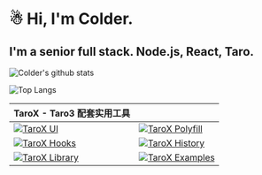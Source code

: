 # ☃ Hi, I'm Colder.

## I'm a senior full stack. Node.js, React, Taro.

<!-- ## Looking for a remote job. [Contact me](mailto:dev@vitarn.com) -->

![Colder's github stats][readme-stats-img]

![Top Langs][readme-stats-top-langs-img]

| TaroX - Taro3 配套实用工具 | |
| :- | :- |
| [![TaroX UI][pin-tarojsx-ui-img]][pin-tarojsx-ui-url] | [![TaroX Polyfill][pin-tarojsx-polyfill-img]][pin-tarojsx-polyfill-url] |
| [![TaroX Hooks][pin-tarojsx-hooks-img]][pin-tarojsx-hooks-url] | [![TaroX History][pin-tarojsx-history-img]][pin-tarojsx-history-url] |
| [![TaroX Library][pin-tarojsx-library-img]][pin-tarojsx-library-url] | [![TaroX Examples][pin-tarojsx-examples-img]][pin-tarojsx-examples-url] |



[readme-stats-img]: https://githubreadme.vercel.app/api?username=cncolder&count_private=true&include_all_commits=true&show_icons=true&bg_color=ffffff "GitHub Readme Stats"
[readme-stats-top-langs-img]: https://githubreadme.vercel.app/api/top-langs/?username=cncolder&hide=html "GitHub Readme Stats Top Langs"

[pin-tarojsx-ui-img]: https://github-readme-stats.vercel.app/api/pin/?username=tarojsx&repo=ui
[pin-tarojsx-ui-url]: https://github.com/tarojsx/ui
[pin-tarojsx-hooks-img]: https://github-readme-stats.vercel.app/api/pin/?username=tarojsx&repo=hooks
[pin-tarojsx-hooks-url]: https://github.com/tarojsx/hooks
[pin-tarojsx-polyfill-img]: https://github-readme-stats.vercel.app/api/pin/?username=tarojsx&repo=polyfill
[pin-tarojsx-polyfill-url]: https://github.com/tarojsx/polyfill
[pin-tarojsx-history-img]: https://github-readme-stats.vercel.app/api/pin/?username=tarojsx&repo=history
[pin-tarojsx-history-url]: https://github.com/tarojsx/history
[pin-tarojsx-library-img]: https://github-readme-stats.vercel.app/api/pin/?username=tarojsx&repo=library
[pin-tarojsx-library-url]: https://github.com/tarojsx/library
[pin-tarojsx-examples-img]: https://github-readme-stats.vercel.app/api/pin/?username=tarojsx&repo=examples
[pin-tarojsx-examples-url]: https://github.com/tarojsx/examples



<!--
**cncolder/cncolder** is a ✨ _special_ ✨ repository because its `README.md` (this file) appears on your GitHub profile.

Here are some ideas to get you started:

- 🔭 I’m currently working on ...
- 🌱 I’m currently learning ...
- 👯 I’m looking to collaborate on ...
- 🤔 I’m looking for help with ...
- 💬 Ask me about ...
- 📫 How to reach me: ...
- 😄 Pronouns: ...
- ⚡ Fun fact: ...

-->
